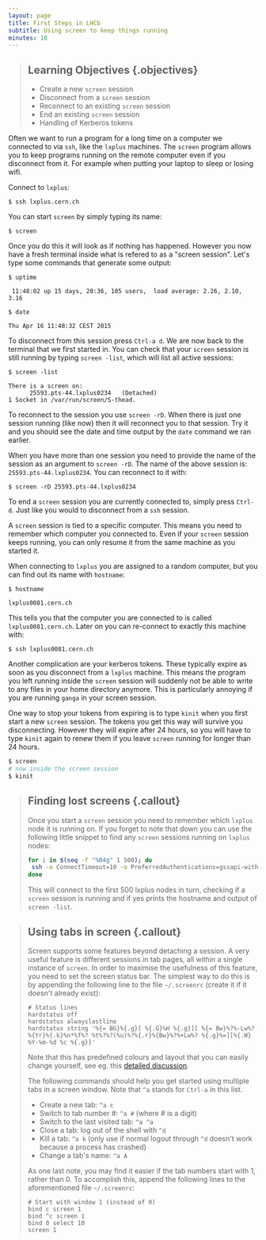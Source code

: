 ```yaml
---
layout: page
title: First Steps in LHCb
subtitle: Using screen to keep things running
minutes: 10
---
```

> ## Learning Objectives {.objectives}
>
> * Create a new `screen` session
> * Disconnect from a `screen` session
> * Reconnect to an existing `screen` session
> * End an existing `screen` session
> * Handling of Kerberos tokens

Often we want to run a program for a long time on a computer we
connected to via `ssh`, like the `lxplus` machines. The `screen`
program allows you to keep programs running on the remote computer
even if you disconnect from it. For example when putting your laptop
to sleep or losing wifi.

Connect to `lxplus`:

~~~ {.bash}
$ ssh lxplus.cern.ch
~~~

You can start `screen` by simply typing its name:

~~~ {.bash}
$ screen
~~~

Once you do this it will look as if nothing has happened. However you
now have a fresh terminal inside what is refered to as a "screen
session". Let's type some commands that generate some output:

~~~ {.bash}
$ uptime
~~~
~~~ {.output}
 11:48:02 up 15 days, 20:36, 105 users,  load average: 2.26, 2.10, 3.16
~~~
~~~ {.bash}
$ date
~~~
~~~ {.output}
Thu Apr 16 11:48:32 CEST 2015
~~~

To disconnect from this session press `Ctrl-a d`. We are now back to
the terminal that we first started in. You can check that your
`screen` session is still running by typing `screen -list`, which will
list all active sessions:

~~~ {.bash}
$ screen -list
~~~
~~~ {.output}
There is a screen on:
      25593.pts-44.lxplus0234   (Detached)
1 Socket in /var/run/screen/S-thead.
~~~

To reconnect to the session you use `screen -rD`. When there is just
one session running (like now) then it will reconnect you to that
session. Try it and you should see the date and time output by the
`date` command we ran earlier.

When you have more than one session you need to provide the name of
the session as an argument to `screen -rD`. The name of the above
session is: `25593.pts-44.lxplus0234`. You can reconnect to it with:

~~~ {.bash}
$ screen -rD 25593.pts-44.lxplus0234
~~~

To end a `screen` session you are currently connected to, simply press
`Ctrl-d`. Just like you would to disconnect from a `ssh` session.

A `screen` session is tied to a specific computer. This means you need
to remember which computer you connected to. Even if your `screen`
session keeps running, you can only resume it from the same machine as
you started it.

When connecting to `lxplus` you are assigned to a random computer, but you can find out its name with `hostname`:

~~~ {.bash}
$ hostname
~~~
~~~ {.output}
lxplus0081.cern.ch
~~~

This tells you that the computer you are connected to is called
`lxplus0081.cern.ch`. Later on you can re-connect to exactly this
machine with:

~~~ {.bash}
$ ssh lxplus0081.cern.ch
~~~

Another complication are your kerberos tokens. These typically
expire as soon as you disconnect from a `lxplus` machine. This means
the program you left running inside the `screen` session will
suddenly not be able to write to any files in your home directory
anymore. This is particularly annoying if you are running `ganga`
in your screen session.

One way to stop your tokens from expiring is to type `kinit`
when you first start a new `screen` session. The tokens you get
this way will survive you disconnecting. However they will
expire after 24 hours, so you will have to type `kinit` again
to renew them if you leave `screen` running for longer than
24 hours.

```bash
$ screen
# now inside the screen session
$ kinit
```

> ## Finding lost screens {.callout}
>
> Once you start a `screen` session you need to remember which
> `lxplus` node it is running on. If you forget to note that down
> you can use the following little snippet to find any `screen`
> sessions running on `lxplus` nodes:
>
> ```bash
> for i in $(seq -f "%04g" 1 500); do
>  ssh -o ConnectTimeout=10 -o PreferredAuthentications=gssapi-with-mic,gssapi -o GSSAPIAuthentication=yes -o StrictHostKeyChecking=no -o LogLevel=quiet lxplus$i.cern.ch "(screen -list | head -1 | grep -q 'There is a screen on') && hostname && screen -list"
> done
> ```
> This will connect to the first 500 lxplus nodes in
> turn, checking if a `screen` session is running and if
> yes prints the hostname and output of `screen -list`.
 
> ## Using tabs in screen {.callout}
>
> Screen supports some features beyond detaching a session. A very useful feature is different sessions in tab pages, all within a single instance of `screen`. 
> In order to maximise the usefulness of this feature, you need to set the screen status bar. The simplest way to do this is by appending the following line to the file `~/.screenrc` (create it if it doesn't already exist):
> ```
> # Status lines
> hardstatus off
> hardstatus alwayslastline
> hardstatus string '%{= BG}%{.g}[ %{.G}%H %{.g}][ %{= Bw}%?%-Lw%?%{Yr}%{.k}%n*%f%? %t%?%?(%u)%?%{.r}%{Bw}%?%+Lw%? %{.g}%=][%{.W} %Y-%m-%d %c %{.g}]'
> ```
> Note that this has predefined colours and layout that you can easily change yourself, see eg. this [detailed discussion](http://sourceopen.com/2014/06/09/gnu-screen-status-bar-tips-tricks-basics/).
>
> The following commands should help you get started using multiple tabs in a screen window. Note that `^a` stands for `Ctrl-a` in this list.
> * Create a new tab: `^a c`
> * Switch to tab number #: `^a #` (where # is a digit)
> * Switch to the last visited tab: `^a ^a`
> * Close a tab: log out of the shell with `^d`
> * Kill a tab: `^a k` (only use if normal logout through `^d` doesn't work because a process has crashed)
> * Change a tab's name: `^a A`
>
> As one last note, you may find it easier if the tab numbers start with 1, rather than 0. To accomplish this, append the following lines to the aforementioned file `~/.screenrc`:
> ```
> # Start with window 1 (instead of 0)
> bind c screen 1
> bind ^c screen 1
> bind 0 select 10
> screen 1
> ```
